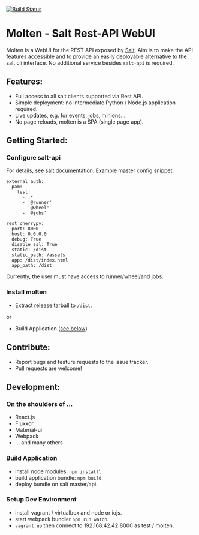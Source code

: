 [![Build Status](https://travis-ci.org/martinhoefling/molten.svg)](https://travis-ci.org/martinhoefling/molten)

# Molten - Salt Rest-API WebUI

Molten is a WebUI for the REST API exposed by [Salt](http://saltstack.com/).
Aim is to make the API features accessible and to provide an easily deployable alternative to the salt cli interface.
No additional service besides `salt-api` is required.

## Features:
* Full access to all salt clients supported via Rest API.
* Simple deployment: no intermediate Python / Node.js application required.
* Live updates, e.g. for events, jobs, minions...
* No page reloads, molten is a SPA (single page app).

## Getting Started:

### Configure salt-api
For details, see [salt documentation](https://docs.saltstack.com/en/latest/ref/netapi/all/index.html#all-netapi-modules). Example master config snippet:
```
external_auth:
  pam:
    test:
      - .*
      - '@runner'
      - '@wheel'
      - '@jobs'

rest_cherrypy:
  port: 8000
  host: 0.0.0.0
  debug: True
  disable_ssl: True
  static: /dist
  static_path: /assets
  app: /dist/index.html
  app_path: /dist
```  
Currently, the user must have access to runner/wheel/and jobs.

### Install molten
- Extract [release tarball](https://github.com/martinhoefling/molten/releases/download/v0.1.0pre1/molten-0.1.0pre1.tar.gz) to `/dist`.

or

- Build Application ([see below](#build))

## Contribute:

- Report bugs and feature requests to the issue tracker.
- Pull requests are welcome!

## Development:

### On the shoulders of ...
- React.js
- Fluxxor
- Material-ui
- Webpack
- ... and many others

### <a name="build"></a>Build Application
* install node modules: `npm install`'.
* build application bundle: `npm build`.
* deploy bundle on salt master/api.

### Setup Dev Environment
* install vagrant / virtualbox and node or iojs.
* start webpack bundler `npm run watch`.
* `vagrant up` then connect to 192.168.42.42:8000 as test / molten.

